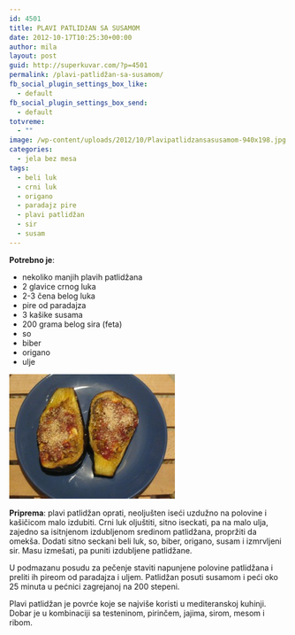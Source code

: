 ```yaml
---
id: 4501
title: PLAVI PATLIDžAN SA SUSAMOM
date: 2012-10-17T10:25:30+00:00
author: mila
layout: post
guid: http://superkuvar.com/?p=4501
permalink: /plavi-patlidžan-sa-susamom/
fb_social_plugin_settings_box_like:
  - default
fb_social_plugin_settings_box_send:
  - default
totvreme:
  - ""
image: /wp-content/uploads/2012/10/Plavipatlidzansasusamom-940x198.jpg
categories:
  - jela bez mesa
tags:
  - beli luk
  - crni luk
  - origano
  - paradajz pire
  - plavi patlidžan
  - sir
  - susam
---
```

**Potrebno je**:

  * nekoliko manjih plavih patlidžana
  * 2 glavice crnog luka
  * 2-3 čena belog luka
  * pire od paradajza
  * 3 kašike susama
  * 200 grama belog sira (feta)
  * so
  * biber
  * origano
  * ulje

<img class="alignnone size-medium wp-image-4502" title="Plavipatlidzansasusamom" src="/wp-content/uploads/2012/10/Plavipatlidzansasusamom-300x225.jpg" alt="" width="300" height="225" /> 

**Priprema**: plavi patlidžan oprati, neoljušten iseći uzdužno na polovine i kašičicom malo izdubiti. Crni luk oljuštiti, sitno iseckati, pa na malo ulja, zajedno sa isitnjenom izdubljenom sredinom patlidžana, propržiti da omekša. Dodati sitno seckani beli luk, so, biber, origano, susam i izmrvljeni sir. Masu izmešati, pa puniti izdubljene patlidžane.

U podmazanu posudu za pečenje staviti napunjene polovine patlidžana i preliti ih pireom od paradajza i uljem. Patlidžan posuti susamom i peći oko 25 minuta u pećnici zagrejanoj na 200 stepeni.

Plavi patlidžan je povrće koje se najviše koristi u mediteranskoj kuhinji. Dobar je u kombinaciji sa testeninom, pirinčem, jajima, sirom, mesom i ribom.